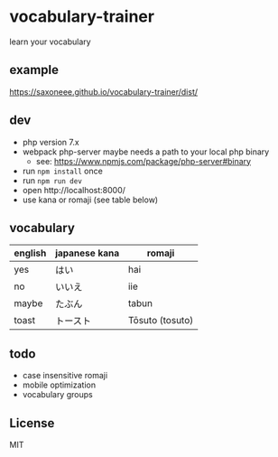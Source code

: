 # vocabulary-trainer

learn your vocabulary

## example

https://saxoneee.github.io/vocabulary-trainer/dist/

## dev

* php version 7.x
* webpack php-server maybe needs a path to your local php binary
    * see: https://www.npmjs.com/package/php-server#binary
* run `npm install` once
* run `npm run dev`
* open http://localhost:8000/
* use kana or romaji (see table below)

## vocabulary

| english        | japanese kana | romaji  |
| ------------- |-------------| ----- |
| yes      | はい | hai |
| no      | いいえ | iie |
| maybe      | たぶん | tabun |
| toast      | トースト | Tōsuto (tosuto) |

## todo

* case insensitive romaji
* mobile optimization
* vocabulary groups

## License

MIT
